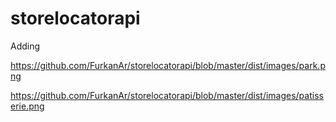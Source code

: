 # storelocatorapi

Adding 

https://github.com/FurkanAr/storelocatorapi/blob/master/dist/images/park.png

https://github.com/FurkanAr/storelocatorapi/blob/master/dist/images/patisserie.png
